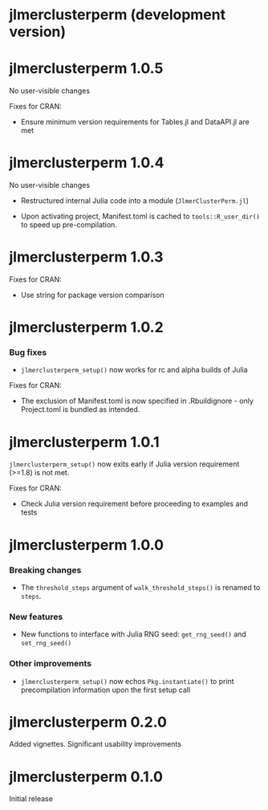 # jlmerclusterperm (development version)

# jlmerclusterperm 1.0.5

No user-visible changes

Fixes for CRAN:

- Ensure minimum version requirements for Tables.jl and DataAPI.jl are met

# jlmerclusterperm 1.0.4

No user-visible changes

- Restructured internal Julia code into a module (`JlmerClusterPerm.jl`)

- Upon activating project, Manifest.toml is cached to `tools::R_user_dir()` to speed up pre-compilation.

# jlmerclusterperm 1.0.3

Fixes for CRAN:

- Use string for package version comparison

# jlmerclusterperm 1.0.2

### Bug fixes

- `jlmerclusterperm_setup()` now works for rc and alpha builds of Julia

Fixes for CRAN:

- The exclusion of Manifest.toml is now specified in .Rbuildignore - only Project.toml is bundled as intended.

# jlmerclusterperm 1.0.1

`jlmerclusterperm_setup()` now exits early if Julia version requirement (>=1.8) is not met.

Fixes for CRAN:

- Check Julia version requirement before proceeding to examples and tests

# jlmerclusterperm 1.0.0

### Breaking changes

- The `threshold_steps` argument of `walk_threshold_steps()` is renamed to `steps`.

### New features

- New functions to interface with Julia RNG seed: `get_rng_seed()` and `set_rng_seed()`

### Other improvements

- `jlmerclusterperm_setup()` now echos `Pkg.instantiate()` to print precompilation information upon the first setup call

# jlmerclusterperm 0.2.0

Added vignettes. Significant usability improvements

# jlmerclusterperm 0.1.0

Initial release
